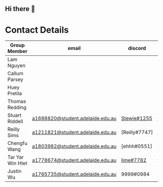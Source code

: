 ## Hi there 👋

<!--

**Here are some ideas to get you started:**

🙋‍♀️ A short introduction - what is your organization all about?
🌈 Contribution guidelines - how can the community get involved?
👩‍💻 Useful resources - where can the community find your docs? Is there anything else the community should know?
🍿 Fun facts - what does your team eat for breakfast?
🧙 Remember, you can do mighty things with the power of [Markdown](https://docs.github.com/github/writing-on-github/getting-started-with-writing-and-formatting-on-github/basic-writing-and-formatting-syntax)
-->


# Contact Details
| Group Member		| email								| discord															| github								|
|-------------------|-----------------------------------|-------------------------------------------------------------------|---------------------------------------|
|Lam Nguyen			|									|																	|										|
|Callum Parsey		|									|																	|										|
|Huey Pretila		|									|																	|										|
|Thomas Redding		|									|																	|										|
|Stuart Riddell		| a1688820@student.adelaide.edu.au | [Stewie#1255](https://discordapp.com/users/455121440564576268)		| [traunts](https://github.com/traunts)	|
|Reilly Sims		| a1211821@student.adelaide.edu.au | [Reilly#7747]														| [Rsims04](https://github.com/Rsims04)	|
|Chengfu Wang		| a1803982@student.adelaide.edu.au | [ehhh#0551]														| [fecyiw43](https://github.com/fecyiw43)|
|Tar Yar Win Htet	| a1778674@student.adelaide.edu.au | [lime#7782](https://discordapp.com/users/875396095394607105)		| [taryarwinhtet](https://github.com/taryarwinhtet)|
|Justin Wu			| a1765735@student.adelaide.edu.au | 9999#0984															| [4genso](https://github.com/4genso)|
